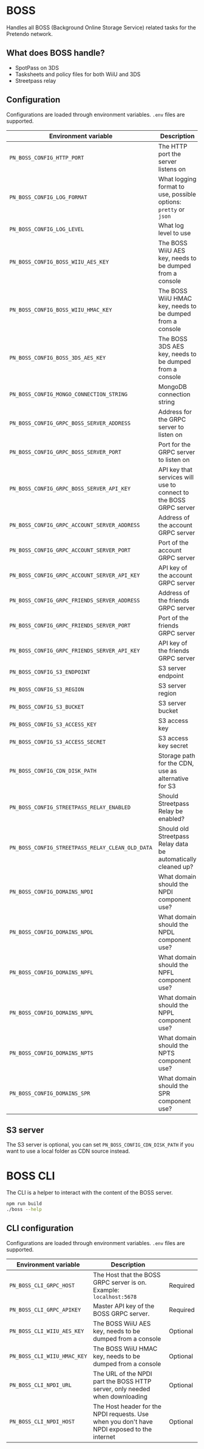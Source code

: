 # BOSS

Handles all BOSS (Background Online Storage Service) related tasks for the Pretendo network.

## What does BOSS handle?
- SpotPass on 3DS
- Tasksheets and policy files for both WiiU and 3DS
- Streetpass relay

## Configuration

Configurations are loaded through environment variables. `.env` files are supported.

| Environment variable                             | Description                                                       | Default                                       |
| ------------------------------------------------ | ----------------------------------------------------------------- | --------------------------------------------- |
| `PN_BOSS_CONFIG_HTTP_PORT`                       | The HTTP port the server listens on                               | None                                          |
| `PN_BOSS_CONFIG_LOG_FORMAT`                      | What logging format to use, possible options: `pretty` or `json`  | `pretty`                                      |
| `PN_BOSS_CONFIG_LOG_LEVEL`                       | What log level to use                                             | `info`                                        |
| `PN_BOSS_CONFIG_BOSS_WIIU_AES_KEY`               | The BOSS WiiU AES key, needs to be dumped from a console          | None                                          |
| `PN_BOSS_CONFIG_BOSS_WIIU_HMAC_KEY`              | The BOSS WiiU HMAC key, needs to be dumped from a console         | None                                          |
| `PN_BOSS_CONFIG_BOSS_3DS_AES_KEY`                | The BOSS 3DS AES key, needs to be dumped from a console           | None                                          |
| `PN_BOSS_CONFIG_MONGO_CONNECTION_STRING`         | MongoDB connection string                                         | None                                          |
| `PN_BOSS_CONFIG_GRPC_BOSS_SERVER_ADDRESS`        | Address for the GRPC server to listen on                          | None                                          |
| `PN_BOSS_CONFIG_GRPC_BOSS_SERVER_PORT`           | Port for the GRPC server to listen on                             | None                                          |
| `PN_BOSS_CONFIG_GRPC_BOSS_SERVER_API_KEY`        | API key that services will use to connect to the BOSS GRPC server | None                                          |
| `PN_BOSS_CONFIG_GRPC_ACCOUNT_SERVER_ADDRESS`     | Address of the account GRPC server                                | None                                          |
| `PN_BOSS_CONFIG_GRPC_ACCOUNT_SERVER_PORT`        | Port of the account GRPC server                                   | None                                          |
| `PN_BOSS_CONFIG_GRPC_ACCOUNT_SERVER_API_KEY`     | API key of the account GRPC server                                | None                                          |
| `PN_BOSS_CONFIG_GRPC_FRIENDS_SERVER_ADDRESS`     | Address of the friends GRPC server                                | None                                          |
| `PN_BOSS_CONFIG_GRPC_FRIENDS_SERVER_PORT`        | Port of the friends GRPC server                                   | None                                          |
| `PN_BOSS_CONFIG_GRPC_FRIENDS_SERVER_API_KEY`     | API key of the friends GRPC server                                | None                                          |
| `PN_BOSS_CONFIG_S3_ENDPOINT`                     | S3 server endpoint                                                | None                                          |
| `PN_BOSS_CONFIG_S3_REGION`                       | S3 server region                                                  | None                                          |
| `PN_BOSS_CONFIG_S3_BUCKET`                       | S3 server bucket                                                  | None                                          |
| `PN_BOSS_CONFIG_S3_ACCESS_KEY`                   | S3 access key                                                     | None                                          |
| `PN_BOSS_CONFIG_S3_ACCESS_SECRET`                | S3 access key secret                                              | None                                          |
| `PN_BOSS_CONFIG_CDN_DISK_PATH`                   | Storage path for the CDN, use as alternative for S3               | None                                          |
| `PN_BOSS_CONFIG_STREETPASS_RELAY_ENABLED`        | Should Streetpass Relay be enabled?                               | `false`                                       |
| `PN_BOSS_CONFIG_STREETPASS_RELAY_CLEAN_OLD_DATA` | Should old Streetpass Relay data be automatically cleaned up?     | `false`                                       |
| `PN_BOSS_CONFIG_DOMAINS_NPDI`                    | What domain should the NPDI component use?                        | `npdi.cdn.pretendo.cc`                        |
| `PN_BOSS_CONFIG_DOMAINS_NPDL`                    | What domain should the NPDL component use?                        | `npdl.cdn.pretendo.cc`                        |
| `PN_BOSS_CONFIG_DOMAINS_NPFL`                    | What domain should the NPFL component use?                        | `npfl.c.app.pretendo.cc`                      |
| `PN_BOSS_CONFIG_DOMAINS_NPPL`                    | What domain should the NPPL component use?                        | `nppl.app.pretendo.cc,nppl.c.app.pretendo.cc` |
| `PN_BOSS_CONFIG_DOMAINS_NPTS`                    | What domain should the NPTS component use?                        | `npts.app.pretendo.cc`                        |
| `PN_BOSS_CONFIG_DOMAINS_SPR`                     | What domain should the SPR component use?                         | `service.spr.app.pretendo.cc`                 |
 
## S3 server
The S3 server is optional, you can set `PN_BOSS_CONFIG_CDN_DISK_PATH` if you want to use a local folder as CDN source instead.

# BOSS CLI

The CLI is a helper to interact with the content of the BOSS server.

```sh
npm run build
./boss --help
```

## CLI configuration

Configurations are loaded through environment variables. `.env` files are supported.

| Environment variable        | Description                                                                                 |          |
| --------------------------- | ------------------------------------------------------------------------------------------- | -------- |
| `PN_BOSS_CLI_GRPC_HOST`     | The Host that the BOSS GRPC server is on. Example: `localhost:5678`                         | Required |
| `PN_BOSS_CLI_GRPC_APIKEY`   | Master API key of the BOSS GRPC server.                                                     | Required |
| `PN_BOSS_CLI_WIIU_AES_KEY`  | The BOSS WiiU AES key, needs to be dumped from a console                                    | Optional |
| `PN_BOSS_CLI_WIIU_HMAC_KEY` | The BOSS WiiU HMAC key, needs to be dumped from a console                                   | Optional |
| `PN_BOSS_CLI_NPDI_URL`      | The URL of the NPDI part the BOSS HTTP server, only needed when downloading                 | Optional |
| `PN_BOSS_CLI_NPDI_HOST`     | The Host header for the NPDI requests. Use when you don't have NPDI exposed to the internet | Optional |
 